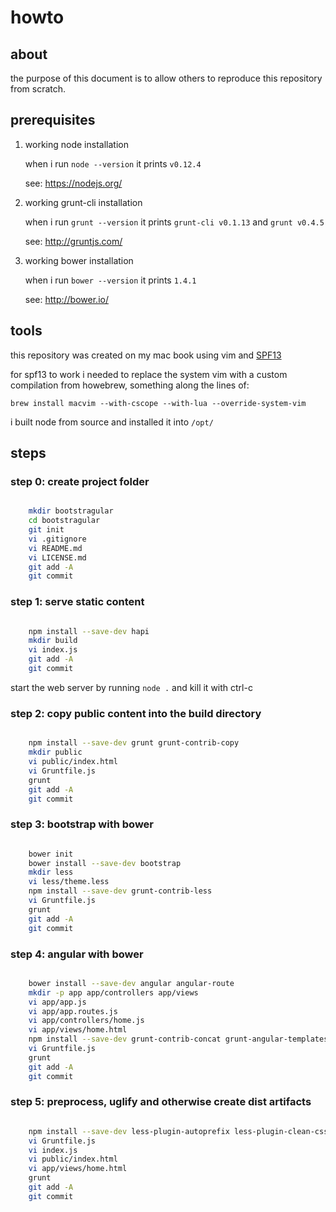 # howto

## about

the purpose of this document is to allow others to reproduce this repository from scratch.

## prerequisites

1. working node installation

   when i run `node --version` it prints `v0.12.4`

   see: https://nodejs.org/

2. working grunt-cli installation

   when i run `grunt --version` it prints `grunt-cli v0.1.13` and `grunt v0.4.5`

   see: http://gruntjs.com/

3. working bower installation

   when i run `bower --version` it prints `1.4.1`

   see: http://bower.io/

## tools

this repository was created on my mac book using vim and [SPF13](git@github.com:spf13/spf13-vim.git)

for spf13 to work i needed to replace the system vim with a custom compilation from howebrew, something along the lines of:

   `brew install macvim --with-cscope --with-lua --override-system-vim`

i built node from source and installed it into `/opt/`

## steps

### step 0: create project folder

```bash

    mkdir bootstragular
    cd bootstragular
    git init
    vi .gitignore
    vi README.md
    vi LICENSE.md
    git add -A
    git commit

```

### step 1: serve static content

```bash

    npm install --save-dev hapi
    mkdir build
    vi index.js
    git add -A
    git commit

```

start the web server by running `node .` and kill it with ctrl-c

### step 2: copy public content into the build directory

```bash

    npm install --save-dev grunt grunt-contrib-copy
    mkdir public
    vi public/index.html
    vi Gruntfile.js
    grunt
    git add -A
    git commit

```

### step 3: bootstrap with bower

```bash

    bower init
    bower install --save-dev bootstrap
    mkdir less
    vi less/theme.less
    npm install --save-dev grunt-contrib-less
    vi Gruntfile.js
    grunt
    git add -A
    git commit

```

### step 4: angular with bower

```bash

    bower install --save-dev angular angular-route
    mkdir -p app app/controllers app/views
    vi app/app.js
    vi app/app.routes.js
    vi app/controllers/home.js
    vi app/views/home.html
    npm install --save-dev grunt-contrib-concat grunt-angular-templates
    vi Gruntfile.js
    grunt
    git add -A
    git commit

```

### step 5: preprocess, uglify and otherwise create dist artifacts

```bash

    npm install --save-dev less-plugin-autoprefix less-plugin-clean-css grunt-contrib-uglify grunt-gitinfo grunt-preprocess
    vi Gruntfile.js
    vi index.js
    vi public/index.html
    vi app/views/home.html
    grunt
    git add -A
    git commit

```

